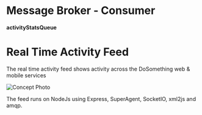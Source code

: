 Message Broker - Consumer
==============
**activityStatsQueue**

Real Time Activity Feed
==============
The real time activity feed shows activity across the DoSomething web & mobile services

![Concept Photo](https://trello-attachments.s3.amazonaws.com/512d12ee7b27cd4d4000056b/538f3d366dd60ca57bbcb1be/1279x718/257850dc36e6175956700fc31629d5a3/Screen_Shot_2014-06-23_at_3.52.29_PM.png)

The feed runs on NodeJs using Express, SuperAgent, SocketIO, xml2js and amqp.
